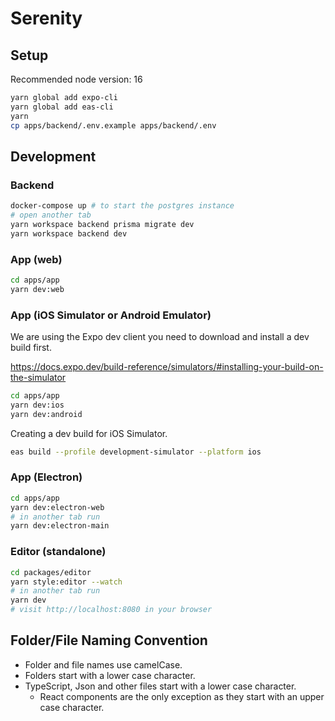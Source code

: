 # Serenity

## Setup

Recommended node version: 16

```sh
yarn global add expo-cli
yarn global add eas-cli
yarn
cp apps/backend/.env.example apps/backend/.env
```

## Development

### Backend

```sh
docker-compose up # to start the postgres instance
# open another tab
yarn workspace backend prisma migrate dev
yarn workspace backend dev
```

### App (web)

```sh
cd apps/app
yarn dev:web
```

### App (iOS Simulator or Android Emulator)

We are using the Expo dev client you need to download and install a dev build first.

https://docs.expo.dev/build-reference/simulators/#installing-your-build-on-the-simulator

```sh
cd apps/app
yarn dev:ios
yarn dev:android
```

Creating a dev build for iOS Simulator.

```sh
eas build --profile development-simulator --platform ios
```

### App (Electron)

```sh
cd apps/app
yarn dev:electron-web
# in another tab run
yarn dev:electron-main
```

### Editor (standalone)

```sh
cd packages/editor
yarn style:editor --watch
# in another tab run
yarn dev
# visit http://localhost:8080 in your browser
```

## Folder/File Naming Convention

- Folder and file names use camelCase.
- Folders start with a lower case character.
- TypeScript, Json and other files start with a lower case character.
  - React components are the only exception as they start with an upper case character.
